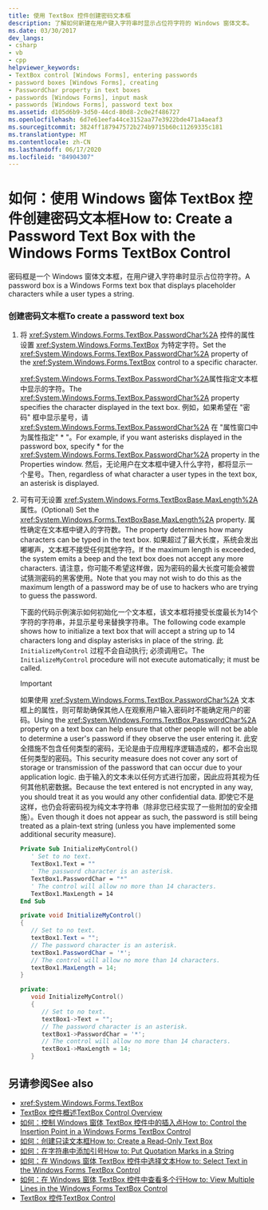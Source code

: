 ```yaml
---
title: 使用 TextBox 控件创建密码文本框
description: 了解如何新建在用户键入字符串时显示占位符字符的 Windows 窗体文本。
ms.date: 03/30/2017
dev_langs:
- csharp
- vb
- cpp
helpviewer_keywords:
- TextBox control [Windows Forms], entering passwords
- password boxes [Windows Forms], creating
- PasswordChar property in text boxes
- passwords [Windows Forms], input mask
- passwords [Windows Forms], password text box
ms.assetid: d105d6b9-3d50-44cd-80d8-2c0e2f486727
ms.openlocfilehash: 6d7e61eefa44ce3152aa77e3922bde471a4aeaf3
ms.sourcegitcommit: 3824ff187947572b274b9715b60c11269335c181
ms.translationtype: MT
ms.contentlocale: zh-CN
ms.lasthandoff: 06/17/2020
ms.locfileid: "84904307"
---
```

# <a name="how-to-create-a-password-text-box-with-the-windows-forms-textbox-control"></a><span data-ttu-id="5d099-103">如何：使用 Windows 窗体 TextBox 控件创建密码文本框</span><span class="sxs-lookup"><span data-stu-id="5d099-103">How to: Create a Password Text Box with the Windows Forms TextBox Control</span></span>

<span data-ttu-id="5d099-104">密码框是一个 Windows 窗体文本框，在用户键入字符串时显示占位符字符。</span><span class="sxs-lookup"><span data-stu-id="5d099-104">A password box is a Windows Forms text box that displays placeholder characters while a user types a string.</span></span>

### <a name="to-create-a-password-text-box"></a><span data-ttu-id="5d099-105">创建密码文本框</span><span class="sxs-lookup"><span data-stu-id="5d099-105">To create a password text box</span></span>

1. <span data-ttu-id="5d099-106">将 <xref:System.Windows.Forms.TextBox.PasswordChar%2A> 控件的属性设置 <xref:System.Windows.Forms.TextBox> 为特定字符。</span><span class="sxs-lookup"><span data-stu-id="5d099-106">Set the <xref:System.Windows.Forms.TextBox.PasswordChar%2A> property of the <xref:System.Windows.Forms.TextBox> control to a specific character.</span></span>

    <span data-ttu-id="5d099-107"><xref:System.Windows.Forms.TextBox.PasswordChar%2A>属性指定文本框中显示的字符。</span><span class="sxs-lookup"><span data-stu-id="5d099-107">The <xref:System.Windows.Forms.TextBox.PasswordChar%2A> property specifies the character displayed in the text box.</span></span> <span data-ttu-id="5d099-108">例如，如果希望在 "密码" 框中显示星号，请 <xref:System.Windows.Forms.TextBox.PasswordChar%2A> 在 "属性窗口中为属性指定" \* "。</span><span class="sxs-lookup"><span data-stu-id="5d099-108">For example, if you want asterisks displayed in the password box, specify \* for the <xref:System.Windows.Forms.TextBox.PasswordChar%2A> property in the Properties window.</span></span> <span data-ttu-id="5d099-109">然后，无论用户在文本框中键入什么字符，都将显示一个星号。</span><span class="sxs-lookup"><span data-stu-id="5d099-109">Then, regardless of what character a user types in the text box, an asterisk is displayed.</span></span>

2. <span data-ttu-id="5d099-110">可有可无设置 <xref:System.Windows.Forms.TextBoxBase.MaxLength%2A> 属性。</span><span class="sxs-lookup"><span data-stu-id="5d099-110">(Optional) Set the <xref:System.Windows.Forms.TextBoxBase.MaxLength%2A> property.</span></span> <span data-ttu-id="5d099-111">属性确定在文本框中键入的字符数。</span><span class="sxs-lookup"><span data-stu-id="5d099-111">The property determines how many characters can be typed in the text box.</span></span> <span data-ttu-id="5d099-112">如果超过了最大长度，系统会发出嘟嘟声，文本框不接受任何其他字符。</span><span class="sxs-lookup"><span data-stu-id="5d099-112">If the maximum length is exceeded, the system emits a beep and the text box does not accept any more characters.</span></span> <span data-ttu-id="5d099-113">请注意，你可能不希望这样做，因为密码的最大长度可能会被尝试猜测密码的黑客使用。</span><span class="sxs-lookup"><span data-stu-id="5d099-113">Note that you may not wish to do this as the maximum length of a password may be of use to hackers who are trying to guess the password.</span></span>

    <span data-ttu-id="5d099-114">下面的代码示例演示如何初始化一个文本框，该文本框将接受长度最长为14个字符的字符串，并显示星号来替换字符串。</span><span class="sxs-lookup"><span data-stu-id="5d099-114">The following code example shows how to initialize a text box that will accept a string up to 14 characters long and display asterisks in place of the string.</span></span> <span data-ttu-id="5d099-115">此 `InitializeMyControl` 过程不会自动执行; 必须调用它。</span><span class="sxs-lookup"><span data-stu-id="5d099-115">The `InitializeMyControl` procedure will not execute automatically; it must be called.</span></span>

    > [!IMPORTANT]
    > <span data-ttu-id="5d099-116">如果使用 <xref:System.Windows.Forms.TextBox.PasswordChar%2A> 文本框上的属性，则可帮助确保其他人在观察用户输入密码时不能确定用户的密码。</span><span class="sxs-lookup"><span data-stu-id="5d099-116">Using the <xref:System.Windows.Forms.TextBox.PasswordChar%2A> property on a text box can help ensure that other people will not be able to determine a user's password if they observe the user entering it.</span></span> <span data-ttu-id="5d099-117">此安全措施不包含任何类型的密码，无论是由于应用程序逻辑造成的，都不会出现任何类型的密码。</span><span class="sxs-lookup"><span data-stu-id="5d099-117">This security measure does not cover any sort of storage or transmission of the password that can occur due to your application logic.</span></span> <span data-ttu-id="5d099-118">由于输入的文本未以任何方式进行加密，因此应将其视为任何其他机密数据。</span><span class="sxs-lookup"><span data-stu-id="5d099-118">Because the text entered is not encrypted in any way, you should treat it as you would any other confidential data.</span></span> <span data-ttu-id="5d099-119">即使它不是这样，也仍会将密码视为纯文本字符串（除非您已经实现了一些附加的安全措施）。</span><span class="sxs-lookup"><span data-stu-id="5d099-119">Even though it does not appear as such, the password is still being treated as a plain-text string (unless you have implemented some additional security measure).</span></span>

    ```vb
    Private Sub InitializeMyControl()
       ' Set to no text.
       TextBox1.Text = ""
       ' The password character is an asterisk.
       TextBox1.PasswordChar = "*"
       ' The control will allow no more than 14 characters.
       TextBox1.MaxLength = 14
    End Sub
    ```

    ```csharp
    private void InitializeMyControl()
    {
       // Set to no text.
       textBox1.Text = "";
       // The password character is an asterisk.
       textBox1.PasswordChar = '*';
       // The control will allow no more than 14 characters.
       textBox1.MaxLength = 14;
    }
    ```

    ```cpp
    private:
       void InitializeMyControl()
       {
          // Set to no text.
          textBox1->Text = "";
          // The password character is an asterisk.
          textBox1->PasswordChar = '*';
          // The control will allow no more than 14 characters.
          textBox1->MaxLength = 14;
       }
    ```

## <a name="see-also"></a><span data-ttu-id="5d099-120">另请参阅</span><span class="sxs-lookup"><span data-stu-id="5d099-120">See also</span></span>

- <xref:System.Windows.Forms.TextBox>
- [<span data-ttu-id="5d099-121">TextBox 控件概述</span><span class="sxs-lookup"><span data-stu-id="5d099-121">TextBox Control Overview</span></span>](textbox-control-overview-windows-forms.md)
- [<span data-ttu-id="5d099-122">如何：控制 Windows 窗体 TextBox 控件中的插入点</span><span class="sxs-lookup"><span data-stu-id="5d099-122">How to: Control the Insertion Point in a Windows Forms TextBox Control</span></span>](how-to-control-the-insertion-point-in-a-windows-forms-textbox-control.md)
- [<span data-ttu-id="5d099-123">如何：创建只读文本框</span><span class="sxs-lookup"><span data-stu-id="5d099-123">How to: Create a Read-Only Text Box</span></span>](how-to-create-a-read-only-text-box-windows-forms.md)
- [<span data-ttu-id="5d099-124">如何：在字符串中添加引号</span><span class="sxs-lookup"><span data-stu-id="5d099-124">How to: Put Quotation Marks in a String</span></span>](how-to-put-quotation-marks-in-a-string-windows-forms.md)
- [<span data-ttu-id="5d099-125">如何：在 Windows 窗体 TextBox 控件中选择文本</span><span class="sxs-lookup"><span data-stu-id="5d099-125">How to: Select Text in the Windows Forms TextBox Control</span></span>](how-to-select-text-in-the-windows-forms-textbox-control.md)
- [<span data-ttu-id="5d099-126">如何：在 Windows 窗体 TextBox 控件中查看多个行</span><span class="sxs-lookup"><span data-stu-id="5d099-126">How to: View Multiple Lines in the Windows Forms TextBox Control</span></span>](how-to-view-multiple-lines-in-the-windows-forms-textbox-control.md)
- [<span data-ttu-id="5d099-127">TextBox 控件</span><span class="sxs-lookup"><span data-stu-id="5d099-127">TextBox Control</span></span>](textbox-control-windows-forms.md)
